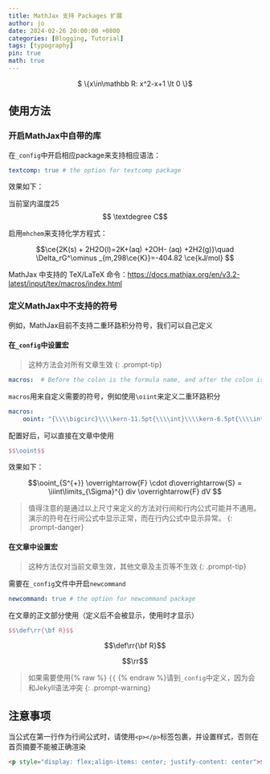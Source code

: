 ```yaml
---
title: MathJax 支持 Packages 扩展
author: jo
date: 2024-02-26 20:00:00 +0800
categories: [Blogging, Tutorial]
tags: [typography]
pin: true
math: true
---
```

<p style="display: flex;align-items: center; justify-content: center">$ \{x\in\mathbb R: x^2-x+1 \lt 0 \}$</p>

## 使用方法

### 开启MathJax中自带的库

在`_config`中开启相应package来支持相应语法：

```yml
textcomp: true # the option for textcomp package
```

效果如下：

 当前室内温度25$$ \textdegree C$$

启用`mhchem`来支持化学方程式：


$$\ce{2K(s) + 2H2O(l)=2K+(aq) +2OH- (aq) +2H2(g)}\quad \Delta_rG^\ominus  _{m,298\ce{K}}=-404.82 \ce{kJ/mol} $$

MathJax 中支持的 TeX/LaTeX 命令：https://docs.mathjax.org/en/v3.2-latest/input/tex/macros/index.html

### 定义MathJax中不支持的符号

例如，MathJax目前不支持二重环路积分符号，我们可以自己定义

#### 在`_config`中设置宏

>这种方法会对所有文章生效
{: .prompt-tip}

```yml
macros:  # Before the colon is the formula name, and after the colon is the implementation method. Please pay attention to the format and use \\\\ instead of \
```

`macros`用来自定义需要的符号，例如使用`\oiint`来定义二重环路积分

```yml
macros:
	ooint: "{\\\\bigcirc}\\\\kern-11.5pt{\\\\int}\\\\kern-6.5pt{\\\\int}"
```

配置好后，可以直接在文章中使用

```latex
$$\ooint$$
```

效果如下：

$$\ooint_{S^{+}} \overrightarrow{F} \cdot d\overrightarrow{S} = \iiint\limits_{\Sigma}^{} div \overrightarrow{F} dV $$

>值得注意的是通过以上尺寸来定义的方法对行间和行内公式可能并不通用。演示的符号在行间公式中显示正常，而在行内公式中显示异常。
{: .prompt-danger}

#### 在文章中设置宏

>这种方法仅对当前文章生效，其他文章及主页等不生效
{: .prompt-tip}

需要在`_config`文件中开启`newcommand`

```yml
newcommand: true # the option for newcommand package
```

在文章的正文部分使用（定义后不会被显示，使用时才显示）

```latex
$$\def\rr{\bf R}$$
```

$$\def\rr{\bf R}$$

$$\rr$$

>如果需要使用{% raw %} `{{` {% endraw %}请到`_config`中定义，因为会和Jekyll语法冲突
{: .prompt-warning}

## 注意事项

当公式在第一行作为行间公式时，请使用`<p></p>`标签包裹，并设置样式，否则在首页摘要不能被正确渲染

```html
<p style="display: flex;align-items: center; justify-content: center">$ \{x\in\mathbb R: x^2-x+1 \lt 0 \}$</p>
```

